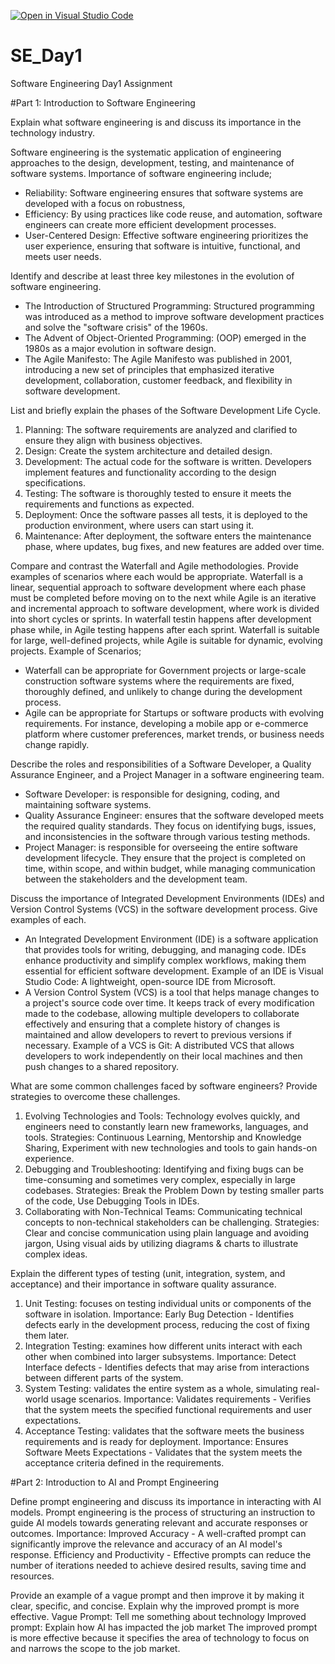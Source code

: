 [![Open in Visual Studio Code](https://classroom.github.com/assets/open-in-vscode-2e0aaae1b6195c2367325f4f02e2d04e9abb55f0b24a779b69b11b9e10269abc.svg)](https://classroom.github.com/online_ide?assignment_repo_id=15982962&assignment_repo_type=AssignmentRepo)
# SE_Day1
Software Engineering Day1 Assignment

#Part 1: Introduction to Software Engineering

Explain what software engineering is and discuss its importance in the technology industry.

Software engineering is the systematic application of engineering approaches to the design, development, testing, and maintenance of software systems.
Importance of software engineering include;
  - Reliability: Software engineering ensures that software systems are developed with a focus on robustness,
  - Efficiency: By using practices like code reuse, and automation, software engineers can create more efficient development processes.
  - User-Centered Design: Effective software engineering prioritizes the user experience, ensuring that software is intuitive, functional, and meets user needs. 

Identify and describe at least three key milestones in the evolution of software engineering.
- The Introduction of Structured Programming: Structured programming was introduced as a method to improve software development practices and solve the "software crisis" of the 1960s.
- The Advent of Object-Oriented Programming: (OOP) emerged in the 1980s as a major evolution in software design.
- The Agile Manifesto: The Agile Manifesto was published in 2001, introducing a new set of principles that emphasized iterative development, collaboration, customer feedback, and flexibility in software development.  

List and briefly explain the phases of the Software Development Life Cycle.
1. Planning: The software requirements are analyzed and clarified to ensure they align with business objectives.
2. Design: Create the system architecture and detailed design.
3. Development: The actual code for the software is written. Developers implement features and functionality according to the design specifications.
4. Testing: The software is thoroughly tested to ensure it meets the requirements and functions as expected.
5. Deployment: Once the software passes all tests, it is deployed to the production environment, where users can start using it.
6. Maintenance: After deployment, the software enters the maintenance phase, where updates, bug fixes, and new features are added over time.

Compare and contrast the Waterfall and Agile methodologies. Provide examples of scenarios where each would be appropriate.
Waterfall is a linear, sequential approach to software development where each phase must be completed before moving on to the next while Agile is an iterative and incremental approach to software development, where work is divided into short cycles or sprints.
In waterfall testin happens after development phase while, in Agile testing happens after each sprint.
Waterfall is suitable for large, well-defined projects, while Agile is suitable for dynamic, evolving projects.
Example of Scenarios;
- Waterfall can be appropriate for Government projects or large-scale construction software systems where the requirements are fixed, thoroughly defined, and unlikely to change during the development process.
- Agile can be appropriate for Startups or software products with evolving requirements. For instance, developing a mobile app or e-commerce platform where customer preferences, market trends, or business needs change rapidly. 

Describe the roles and responsibilities of a Software Developer, a Quality Assurance Engineer, and a Project Manager in a software engineering team.
- Software Developer: is responsible for designing, coding, and maintaining software systems.
- Quality Assurance Engineer: ensures that the software developed meets the required quality standards. They focus on identifying bugs, issues, and inconsistencies in the software through various testing methods.
- Project Manager: is responsible for overseeing the entire software development lifecycle. They ensure that the project is completed on time, within scope, and within budget, while managing communication between the stakeholders and the development team.

Discuss the importance of Integrated Development Environments (IDEs) and Version Control Systems (VCS) in the software development process. Give examples of each.
- An Integrated Development Environment (IDE) is a software application that provides tools for writing, debugging, and managing code. IDEs enhance productivity and simplify complex workflows, making them essential for efficient software development.
  Example of an IDE is Visual Studio Code: A lightweight, open-source IDE from Microsoft.
- A Version Control System (VCS) is a tool that helps manage changes to a project's source code over time. It keeps track of every modification made to the codebase, allowing multiple developers to collaborate effectively and ensuring that a complete history of changes is maintained and allow developers to revert to previous versions if necessary.
  Example of a VCS is Git: A distributed VCS that allows developers to work independently on their local machines and then push changes to a shared repository. 

What are some common challenges faced by software engineers? Provide strategies to overcome these challenges.
1. Evolving Technologies and Tools: Technology evolves quickly, and engineers need to constantly learn new frameworks, languages, and tools.
   Strategies: Continuous Learning, Mentorship and Knowledge Sharing, Experiment with new technologies and tools to gain hands-on experience.
2. Debugging and Troubleshooting: Identifying and fixing bugs can be time-consuming and sometimes very complex, especially in large codebases.
   Strategies: Break the Problem Down by testing smaller parts of the code, Use Debugging Tools in IDEs.
3. Collaborating with Non-Technical Teams: Communicating technical concepts to non-technical stakeholders can be challenging.
   Strategies: Clear and concise communication using plain language and avoiding jargon, Using visual aids by utilizing diagrams & charts to illustrate complex ideas.

Explain the different types of testing (unit, integration, system, and acceptance) and their importance in software quality assurance.
1. Unit Testing: focuses on  testing individual units or components of the software in isolation.
   Importance: Early Bug Detection - Identifies defects early in the development process, reducing the cost of fixing them later.
2. Integration Testing: examines how different units interact with each other when combined into larger subsystems.
   Importance: Detect Interface defects - Identifies defects that may arise from interactions between different parts of the system.
3.  System Testing: validates the entire system as a whole, simulating real-world usage scenarios.
   Importance: Validates requirements - Verifies that the system meets the specified functional requirements and user expectations.
4. Acceptance Testing:  validates that the software meets the business requirements and is ready for deployment.
   Importance: Ensures Software Meets Expectations - Validates that the system meets the acceptance criteria defined in the requirements.


#Part 2: Introduction to AI and Prompt Engineering


Define prompt engineering and discuss its importance in interacting with AI models.
Prompt engineering is the process of structuring an instruction to guide AI models towards generating relevant and accurate responses or outcomes.
Importance: 
Improved Accuracy - A well-crafted prompt can significantly improve the relevance and accuracy of an AI model's response.
Efficiency and Productivity - Effective prompts can reduce the number of iterations needed to achieve desired results, saving time and resources.

Provide an example of a vague prompt and then improve it by making it clear, specific, and concise. Explain why the improved prompt is more effective.
Vague Prompt: Tell me something about technology
Improved prompt: Explain how AI has impacted the job market
The improved prompt is more effective because it specifies the area of technology to focus on and narrows the scope to the job market.
